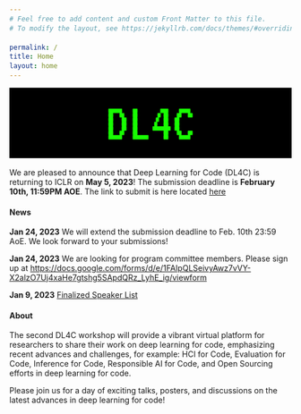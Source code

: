 ```yaml
---
# Feel free to add content and custom Front Matter to this file.
# To modify the layout, see https://jekyllrb.com/docs/themes/#overriding-theme-defaults

permalink: /
title: Home
layout: home
---
```



![](assets/img/dl4c_large_banner.jpg)



We are pleased to announce that Deep Learning for Code (DL4C) is returning to ICLR on **May 5, 2023**! The submission deadline is **February 10th, 11:59PM AOE**. The link to submit is here located [here](https://openreview.net/group?id=ICLR.cc/2023/Workshop/DL4C)


#### News

**Jan 24, 2023** We will extend the submission deadline to Feb. 10th 23:59 AoE. We look forward to your submissions!

**Jan 24, 2023** We are looking for program committee members. Please sign up at https://docs.google.com/forms/d/e/1FAIpQLSeivyAwz7vVY-X2alzO7Uj4xaHe7gtshg5SApdQRz_LyhE_ig/viewform

**Jan 9, 2023** [Finalized Speaker List](/speakers/)


#### About

The second DL4C workshop will provide a vibrant virtual platform for researchers to share their work on deep learning for code, emphasizing recent advances and challenges, for example: HCI for Code, Evaluation for Code, Inference for Code, Responsible AI for Code, and Open Sourcing efforts in deep learning for code.

Please join us for a day of exciting talks, posters, and discussions on the latest advances in deep learning for code!

<!-- Our [call for papers](/callforpapers) is now open. Please submit your work by **February 3rd, 2023, 11:59 PM AoE**. -->

<!-- We are excited to announce our amazing [invited speakers](/speakers)! -->

<!-- The theme is quite easy to use if you're familiar with Jekyll. The following collections are implemented:
1. **Speakers**: Curate a [speaker list like this one](speakers) from a set of markdown files, one per speaker. Crops and displays images if available. Adds a short bio. See files in the `_speakers` directory for examples.
2. **Organizers**: Curate an organizer list from a set of markdown files, one per organizer. See files in the `_organizers` directory for examples.
3. **Schedule**: Curate a [schedule like this](schedule) from a set of markdown files, one per event (talk, panel, break, etc.). See files in the `_schedule` directory for examples. Schedule items are sorted by a `sequence_id` attribute.
4. **Papers**: Curate a [list of papers like this](papers) from a bunch of markdown files, one per paper. See files in the `_papers` directory for examples. Papers are sorted by a `sequence_id` attribute if specifed (else they are listed alphabetically).

> **NOTE:** The best way to use these is to turn feature on or off by editing the `collections` attribute in `_config.yml`.

If you experience issues or have cool features to add, feel free to [fork this template](). -->

